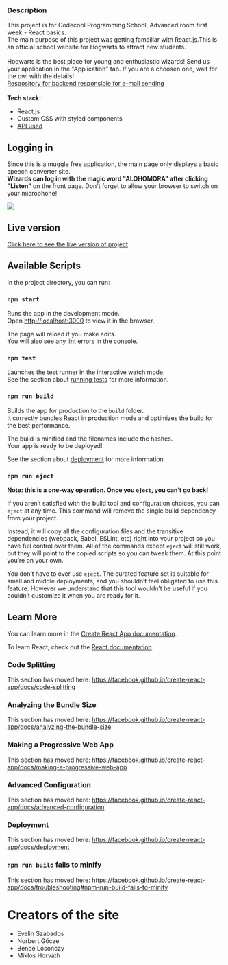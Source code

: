 ### Description

This project is for Codecool Programming School, Advanced room first week - React basics.
<br>
The main purpose of this project was getting famailiar with React.js.This is an official school website for Hogwarts to attract new students.<br><br>
Hoqwarts is the best place for young and enthusiastic wizards! Send us your application in the "Application" tab. If you are a choosen one, wait for the owl with the details!
<br>
<a href="https://github.com/EvelinSzabados/hapipotterbackend">Respository for backend responsible for e-mail sending</a>
<br><br>
<b>Tech stack:</b>
 
 - React.js
 - Custom CSS with styled components
 - <a href="https://www.potterapi.com/">API used</a>
 
## Logging in

Since this is a muggle free application, the main page only displays a basic speech converter site. 
<br><b>Wizards can log in with the magic word "ALOHOMORA" after clicking "Listen" </b>on the front page. Don't forget to allow your browser to switch on your microphone!

<img src="https://i.ibb.co/G7C9kfj/front.jpg">

## Live version
<a href="https://jolly-franklin-6d895e.netlify.app">Click here to see the live version of project</a>



## Available Scripts

In the project directory, you can run:

### `npm start`

Runs the app in the development mode.<br />
Open [http://localhost:3000](http://localhost:3000) to view it in the browser.

The page will reload if you make edits.<br />
You will also see any lint errors in the console.

### `npm test`

Launches the test runner in the interactive watch mode.<br />
See the section about [running tests](https://facebook.github.io/create-react-app/docs/running-tests) for more information.

### `npm run build`

Builds the app for production to the `build` folder.<br />
It correctly bundles React in production mode and optimizes the build for the best performance.

The build is minified and the filenames include the hashes.<br />
Your app is ready to be deployed!

See the section about [deployment](https://facebook.github.io/create-react-app/docs/deployment) for more information.

### `npm run eject`

**Note: this is a one-way operation. Once you `eject`, you can’t go back!**

If you aren’t satisfied with the build tool and configuration choices, you can `eject` at any time. This command will remove the single build dependency from your project.

Instead, it will copy all the configuration files and the transitive dependencies (webpack, Babel, ESLint, etc) right into your project so you have full control over them. All of the commands except `eject` will still work, but they will point to the copied scripts so you can tweak them. At this point you’re on your own.

You don’t have to ever use `eject`. The curated feature set is suitable for small and middle deployments, and you shouldn’t feel obligated to use this feature. However we understand that this tool wouldn’t be useful if you couldn’t customize it when you are ready for it.

## Learn More

You can learn more in the [Create React App documentation](https://facebook.github.io/create-react-app/docs/getting-started).

To learn React, check out the [React documentation](https://reactjs.org/).

### Code Splitting

This section has moved here: <https://facebook.github.io/create-react-app/docs/code-splitting>

### Analyzing the Bundle Size

This section has moved here: <https://facebook.github.io/create-react-app/docs/analyzing-the-bundle-size>

### Making a Progressive Web App

This section has moved here: <https://facebook.github.io/create-react-app/docs/making-a-progressive-web-app>

### Advanced Configuration

This section has moved here: <https://facebook.github.io/create-react-app/docs/advanced-configuration>

### Deployment

This section has moved here: <https://facebook.github.io/create-react-app/docs/deployment>

### `npm run build` fails to minify

This section has moved here: <https://facebook.github.io/create-react-app/docs/troubleshooting#npm-run-build-fails-to-minify>

# Creators of the site
 - Evelin Szabados
 - Norbert Gőcze
 - Bence Losonczy
 - Miklós Horváth
